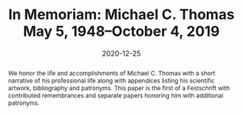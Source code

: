 ---
title: 'In Memoriam: Michael C. Thomas May 5, 1948–October 4, 2019'
date: '2020-12-25'
doi: ''
journal: Insecta Mundi
issue: '0829'
pagination: '1–32'
zoobank: 'urn:lsid:zoobank.org:pub:C76580B4-A2C7-4F3F-9BDE-1A2424B94C44'
authors:
  - first_name: 'Paul E.'
    last_name: 'Skelley'
    affiliation: 'Florida Department of Agriculture and Consumer Services Division of Plant Industry - Florida State Collection of Arthropods 1911 SW 34th St. Gainesville, Florida 32608 USA'
    email: 'Paul.Skelley@FDACS.gov'

  - first_name: 'J. Howard'
    last_name: 'Frank'
    affiliation: 'University of Florida Department of Entomology and Nematology Building 970, Natural Area Dr. Gainesville, FL 32611, USA'
    email: 'jhfrank@ufl.edu'

download: 'https://drive.google.com/file/d/1UMhzhep1O9cQrzdq4CG_Kqy6tneFwhlU/view?usp=sharing'

supplementary: ''

keywords:
  
categories:
  - Festschrift
  - Michael C. Thomas
  
references:
  - authors: Anderson R.
    year: 2018
    title: 'The genus <i>Sicoderus </i>Vanin 1986 (Coleoptera: Curculionidae: Curculioninae: Erodiscini) in the West Indies. Zootaxa 4497(3)'
    pages: 301–345
    doi: 
    url: 
    access: 

  - authors: Arnett RH Jr.
    year: 2000
    title: 'American insects, a handbook of the insects of America north of Mexico. Second Edition. CRC Press; Boca Raton, FL' 
    pages: xvii + 1003 p 
    doi: 
    url: 
    access: 

  - authors: Arnett RH Jr., Thomas MC (eds.)
    year: 2001
    title: 'American beetles. Vol. 1. Archostemata, Myxophaga, Adephaga, Polyphaga: Staphyliniformia. CRC Press; Boca Raton, FL' 
    pages: xv + 443 p 
    doi: 
    url: 
    access:  

  - authors: Arnett RH Jr., Thomas MC, Skelley PE, Frank JH (eds.)
    year: 2002
    title: 'American beetles. Vol. 2. Polyphaga: Scarabaeoidea through Curculionoidea. CRC Press; Boca Raton, FL' 
    pages: xiv + 861 p
    doi: 
    url: 
    access:

  - authors: Ball GE, Shpeley D.
    year: 2002
    title: 'Ginemini, <i>Ginema thomasi</i>, new tribe, new genus and new species, from Amazonian Bolivia (Coleoptera: Carabidae: Harpalinae). Transactions of the American Entomological Society 128(1)'
    pages: 75–98
    doi: 
    url: 
    access: 

  - authors: Ball GE, Shpeley D.
    year: 2009
    title: 'A taxonomic review of the genus <i>Apenes </i>LeConte (Coleoptera: Carabidae: Lebiini) in the West Indies, with descriptions of new species and notes about classification and biogeography. Annals of Carnegie Museum 78(2)'
    pages: 79–191
    doi: 
    url: 
    access: 

  - authors: Bright DE.
    year: 2019
    title: 'A taxonomic monograph of the bark and ambrosia beetles of the West Indies (Coleoptera: Curculionoidea: Scolytidae). Occasional Paper of the Florida State Collection of Arthropods 12'
    pages: 1–491
    doi: 
    url: 
    access: 

  - authors: Buckingham GR, Okrah EA, Thomas MC.
    year: 1989
    title: 'Laboratory host range tests with <i>Hydrellia pakistanae </i>(Diptera: Ephydridae), an agent for biological control of <i>Hydrilla verticillata </i>(Hydrocharitaceae). Environmental Entomology 18'
    pages: 164–171
    doi: 
    url: 
    access: 

  - authors: Clarke ROS.
    year: 2013
    title: 'Bolivian Rhinotragini VII: provisional report of higher altitude species (Coleoptera, Cerambycidae) with descriptions of new taxa. Papéis Avulsos de Zoologia 53(28)'
    pages: 373–406
    doi: 
    url: 
    access: 

  - authors: Cline AR, Skelley PE.
    year: 2013
    title: 'Discovery of new species and country records for the North American sap beetle fauna (Coleoptera: Nitidulidae). Zootaxa 3683(2)'
    pages: 101–116
    doi: 
    url: 
    access: 

  - authors: Edwards GB, Hibbard KL.
    year: 1996
    title: 'The Mexican redrump, <i>Brachypelma vagans </i>(Araneae: Theraphosidae), an exotic tarantula established in Florida. Florida Department of Agriculture and Consumer Services, Division of Plant Industry, Entomology Circular 394'
    pages: 1–2
    doi: 
    url: 
    access: 

  - authors: Eger J.
    year: 2020
    title: 'A new species and new synonymy in <i>Diolcus </i>Mayr (Hemiptera: Heteroptera: Scutelleridae: Pachycorinae) with a reexamination of the subfamily and generic placement of <i>Nesogenes boscii </i>(Fabricius) (Heteroptera: Scutelleridae: Elvisurinae or Pachycorinae). Insecta Mundi 0843'
    pages: 1–11
    doi: 
    url: 
    access: 

  - authors: Frank JH.
    year: 1979
    title: 'A new species of <i>Proteinus </i>Latreille (Coleoptera: Staphylinidae) from Florida. The Florida Entomologist 62(4)'
    pages: 329–340
    doi: 
    url: 
    access: 

  - authors: Frank JH.
    year: 1981
    title: 'A revision of the New World species of the genus <i>Neobisnius </i>Ganglbauer (Coleoptera: Staphylinidae, Staphylininae). Occasional Papers of the Florida State Collection of Arthropods 1: i–vii, 1–60.'
    pages: 
    doi: 
    url: 
    access: 

  - authors: Frank JH, Kanamitsu K.
    year: 1987
    title: '<i>Paederus</i>, sensu latu (Coleoptera: Staphylinidae): natural history and medical importance. Journal of Medical Entomology 24'
    pages: 155–191
    doi: 
    url: 
    access: 

  - authors: Frank JH, Thomas MC.
    year: 1981a
    title: 'Myrmedoniini (Coleoptera, Staphylinidae, Aleocharinae) associated with army ants (Hymenoptera, Formicidae, Ecitoninae) in Florida. Florida Entomologist 64(1)'
    pages: 138–146
    doi: 
    url: 
    access: 

  - authors: Frank JH, Thomas MC.
    year: 1981b
    title: '<i>Oxytelus incisus </i>Motschulsky and <i>O. pennsylvanicus </i>Erichson (Coleoptera, Staphylinidae, Oxytelinae) in Florida. Florida Entomologist 64'
    pages: 399–405
    doi: 
    url: 
    access: 

  - authors: Frank JH, Thomas MC.
    year: 1984a
    title: '<i>Heterota plumbea </i>and <i>Coenonica puncticollis </i>in Florida. Florida Entomologist 67(3)'
    pages: 409–417
    doi: 
    url: 
    access: 

  - authors: Frank JH, Thomas MC.
    year: 1984b
    title: 'Cocoon-spinning and the defensive function of the median gland in larvae of Aleocharinae (Coleoptera, Staphylinidae). Quaestiones Entomologicae 20'
    pages: 7–23
    doi: 
    url: 
    access: 

  - authors: Frank JH, Thomas MC.
    year: 1984c
    title: '<i>Cubanotyphlus largo</i>, a new species of Leptotyphlinae (Coleoptera: Staphylinidae) from Florida. Canadian Entomologist 116'
    pages: 1411–1417
    doi: 
    url: 
    access: 

  - authors: Frank JH, Thomas MC.
    year: 1984d
    title: 'A new species of <i>Proteinus </i>from a Jamaican cave. Bulletin of the National Speleological Society 45'
    pages: 98–100
    doi: 
    url: 
    access: 

  - authors: Frank JH, Thomas MC.
    year: 1991
    title: 'The rove beetles of Florida (Coleoptera: Staphylinidae). Florida Department of Agriculture and Consumer Services, Division of Plant Industry, Entomology Circular 343'
    pages: 1–6
    doi: 
    url: 
    access: 

  - authors: Díaz F, Spinelli GR.
    year: 2016
    title: 'The biting and predaceous midges of Guadeloupe (Diptera: Ceratopogonidae). II. Species of the subfamily Dasyheleinae. Zootaxa 4184(2)'
    pages: 201–254
    doi: 
    url: 
    access: 

  - authors: Spinelli GR, Ronderos MM, Cazorla CG.
    year: 2013
    title: 'The biting and predaceous midges of Guadeloupe (Diptera: Ceratopogonidae). I. Species of the subfamily Ceratopogoninae. Insecta Mundi 0324'
    pages: 1–21
    doi: 
    url: 
    access: 

  - authors: Halstead DGH.
    year: 2011
    title: 'Order Coleoptera, family Silvanidae. p. 233–245. In: Harten A (ed.). Arthropod fauna of the United Arab Emirates. Vol. 4. Multiply Marketing Consultancy Services; Abu Dhabi'
    pages: 832 p
    doi: 
    url: 
    access: 

  - authors: Halstead DGH.
    year: 2020
    title: 'New and little known Coleoptera (Silvanidae: Silvaninae) from Central and South America. Insecta Mundi 0842'
    pages: 1–37
    doi: 
    url: 
    access: 

  - authors: Hauth D, Bremer HJ.
    year: 2020
    title: 'Laemophloeidae of the ACP Panguana of the Amazon Area of Peru (Insecta: Coleoptera). Part 2: Description of a new species of <i>Cryptolestes </i>Ganglbauer, 1899 (Col., Laemophloeidae). Mitteilungen der Münchner Entomologischen Gesellschaft 110'
    pages: 49–52
    doi: 
    url: 
    access: 

  - authors: Háva J.
    year: 2011
    title: 'A contribution to knowledge of the Dermestidae (Coleoptera) from the Bahamas with descriptions of two new species from Great Inagua Island. Calodema 188'
    pages: 1–7
    doi: 
    url: 
    access: 

  - authors: Hovore FT, Santos-Silva A.
    year: 2007
    title: 'Novas espécies de <i>Cometes </i>Audinet-Serville, 1828 (Coleoptera, Cerambycidae). Papéis Avulsos de Zoologia, São Paulo 47(5)'
    pages: 75–96
    doi: 
    url: 
    access: 

  - authors: Keller O, Skelley PE.
    year: 2020
    title: 'New family record for the West Indies and two new species of <i>Glaresis </i>Erichson (Coleoptera: Scarabaeoidea: Glaresidae) from Hispaniola. Insecta Mundi 0839'
    pages: 1–6
    doi: 
    url: 
    access: 

  - authors: Konstantinov AS, Linzmeier AM.
    year: 2020
    title: 'Moss inhabiting flea beetles of the West Indies III: <i>Erinaceialtica</i>, a new genus from Hispaniola (Coleoptera, Chrysomelidae, Galerucinae, Alticini). ZooKeys 955'
    pages: 113–145
    doi: https://doi.org/10.3897/
    url: 
    access: 

  - authors: Leavengood JM.
    year: 2020
    title: '<i>Phyllobaenus thomasi </i>and <i>P. turnbowi</i>, two new species from Mexico and Belize (Coleoptera: Cleridae: Hydnocerinae: Hydnocerini). Insecta Mundi 0833'
    pages: 1–6
    doi: 
    url: 
    access: 

  - authors: Lingafelter SW, Micheli CJ.
    year: 2009
    title: 'The genus <i>Leptosylopsis </i>of Hispaniola (Coleoptera, Cerambycidae, Acanthocinini). ZooKeys 17'
    pages: 1–55
    doi: 
    url: 
    access: 

  - authors: Linsley EG, Chemsak JA.
    year: 1984
    title: 'The Cerambycidae of North America, part VII, No. 1: taxonomy and classification of the subfamily Lamiinae, tribes Parmenini through Acanthoderini. University of California Publications, Entomology 102'
    pages: i–xi, 1–258
    doi: 
    url: 
    access: 

  - authors: Marris JWM, Ślipiński A.
    year: 2014
    title: 'A revision of the <i>Pediacus </i>Shuckard 1839 (Coleoptera: Cucujidae) of Asia and Australasia. Zootaxa 3754(1)'
    pages: 32–58
    doi: 
    url: 
    access: 

  - authors: Martins UR, Galileo MHN.
    year: 2007
    title: 'Notas e descricoes em Acanthoderini (Coleoptera, Cerambycidae, Lamiinae). I. Novos taxons, nova sinonimia e novos registros. Papeis Avulsos de Zoologia 47(12)'
    pages: 159–164
    doi: 
    url: 
    access: 

  - authors: Miller LT.
    year: 2019
    title: 'Dr. Michael “Mike” C. Thomas. Recent passing’s of WVES colleague and friend entomologists. West Virginia Entomological Society Newsletter 43(Fall)'
    pages: 7
    doi: 
    url: 
    access: 

  - authors: Muona J.
    year: 2000
    title: 'A revision of the Nearctic Eucnemidae. Acta Zoologica Fennica 212'
    pages: 1–106
    doi: 
    url: 
    access: 

  - authors: Nearns EH, Branham MA.
    year: 2008
    title: 'Revision and phylogeny of the tribes Curiini Leconte and Plectromerini Nearns & Branham, new tribe (Coleoptera: Cerambycidae: Cerambycinae). Memoirs of the American Entomological Society 47'
    pages: 1–117
    doi: 
    url: 
    access: 

  - authors: Opitz W.
    year: 2011
    title: 'Classification, natural history, and evolution of Epiphloeinae (Coleoptera, Cleridae); Part X. The genus <i>Madoniella </i>Pic, 1935. Entomologica Basiliensia et Collectionis Frey 33'
    pages: 133–248
    doi: 
    url: 
    access: 

  - authors: Opitz W.
    year: 2017
    title: 'Classification, natural history, and evolution of the subfamily Peloniinae Opitz (Coleoptera: Cleroidea; Cleridae). Part VII. The world genera of Peloniinae (Coleoptera: Cleridae). Linzer biologische Beiträge 49(1)'
    pages: 29–117
    doi: 
    url: 
    access: 

  - authors: Opitz W.
    year: 2020
    title: 'Three new species of South American checkered beetles (Coleoptera: Cleridae: Clerinae). Insecta Mundi 0832'
    pages: 1–5
    doi: 
    url: 
    access: 

  - authors: Pakaluk J.
    year: 1987
    title: 'Revision and phylogeny of the Neotropical genus <i>Hoplicnema </i>Matthews (Coleoptera: Corylophidae). Transactions of the American Entomological Society 113(2)'
    pages: 73–116
    doi: 
    url: 
    access: 

  - authors: Peck SB.
    year: 2005
    title: 'A checklist of the beetles of Cuba with data on distributions and bionomics (Insecta: Coleoptera). Arthropods of Florida and Neighboring Land Areas 18'
    pages: 1–241
    doi: 
    url: 
    access: 

  - authors: Peck SB.
    year: 2006
    title: 'The beetle fauna of Dominica, Lesser Antilles (Insecta: Coleoptera) diversity and distribution. Insecta Mundi 20(3–4)'
    pages: 165–209
    doi: 
    url: 
    access: 

  - authors: Peck SB.
    year: 2009a
    title: 'The beetles of Barbados, West Indies (Insecta: Coleoptera): diversity, distribution and faunal structure. Insecta Mundi 0073'
    pages: 1–51
    doi: 
    url: 
    access: 

  - authors: Peck SB.
    year: 2009b
    title: 'Beetle species diversity in the Lesser Antilles islands: How many species are really there? Insecta Mundi 0078'
    pages: 1–5
    doi: 
    url: 
    access: 

  - authors: Peck SB.
    year: 2009c
    title: 'The beetles of St. Lucia, Lesser Antilles (Insecta: Coleoptera); diversity and distributions. Insecta Mundi 0106'
    pages: 1–34
    doi: 
    url: 
    access: 

  - authors: Peck SB.
    year: 2016
    title: 'The beetles of the Lesser Antilles. Insecta Mundi 0460'
    pages: 1–360
    doi: 
    url: 
    access: 

  - authors: Peck SB, Cook J, Hardy JD Jr.
    year: 2002
    title: 'Beetle fauna of the island of Tobago, Trinidad and Tobago, West Indies. Insecta Mundi 16(1–2)'
    pages: 9–23
    doi: 
    url: 
    access: 

  - authors: Peck SB, Thomas MC.
    year: 1998
    title: 'A distributional checklist of the beetles (Coleoptera) of Florida. Arthropods of Florida and Neighboring Land Areas 16'
    pages: i–viii, 1–180
    doi: 
    url: 
    access: 

  - authors: Peck SB, Thomas MC, Turnbow RH Jr.
    year: 2014
    title: 'The diversity and distributions of the beetles (Insecta: Coleoptera) of the Guadeloupe Archipelago (Grande-Terre, Basse-Terre, La Désirade, Marie-Galante, Les Saintes, and Petite-Terre), Lesser Antilles. Insecta Mundi 0352'
    pages: 1–156
    doi: 
    url: 
    access: 

  - authors: Pollock D.
    year: 1999
    title: 'Review of the New World Hemipeplinae (Coleoptera: Mycteridae) with descriptions of ten new species. Insect Systematics & Evolution 30(1)'
    pages: 47–73
    doi: 
    url: 
    access: 

  - authors: Powell GS, Schnepp KE.
    year: 2020
    title: 'Review of <i>Carpophilus </i>(<i>Ecnomorphus</i>) Motschulsky, 1858 (Coleoptera: Nitidulidae: Carpophilinae) in the West Indies. Insecta Mundi 0840'
    pages: 1–8
    doi: 
    url: 
    access: 

  - authors: Rifkind J.
    year: 2020
    title: '<i>Aphelocerus thomasi</i>, a new species of checkered beetle (Coleoptera: Cleridae: Clerinae) from Mexico. Insecta Mundi 0831'
    pages: 1–3
    doi: 
    url: 
    access: 

  - authors: Riley EG.
    year: 2020
    title: 'A review of the <i>Colaspis suilla </i>species group, with description of three new species from Florida (Coleoptera: Chrysomelidae: Eumolpinae). Insecta Mundi 0830'
    pages: 1–21
    doi: 
    url: 
    access: 

  - authors: Santos-Silva A.
    year: 2002
    title: 'New species of <i>Hesperandra </i>Arigony from Bolivia (Coleoptera, Cerambycidae, Parandrinae). Revista Brasileira de Zoologia 19(4)'
    pages: 955–959
    doi: 
    url: 
    access: 

  - authors: Santos-Silva A.
    year: 2007
    title: 'Revisão do gênero <i>Derobrachus </i>Audinet-Serville, 1832 (Coleoptera, Cerambycidae, Prioninae). Arquivos de Zoologia, São Paulo 38(1)'
    pages: 1–94
    doi: 
    url: 
    access: 

  - authors: Santos-Silva A, Bezark LG.
    year: 2012
    title: 'A replacement name for <i>Thomasella </i>Santos-Silva, Bezark & Martins (Coleoptera, Cerambycidae, Cerambycinae). Zootaxa 4394(3)'
    pages: 449
    doi: 
    url: 
    access: 

  - authors: Santos-Silva A, Bezark LG, Martins UR.
    year: 2012
    title: 'New genera and species of neotropical Rhinotragini (Coleoptera, Cerambycidae, Cerambycinae). Zootaxa 3571'
    pages: 66–80
    doi: 
    url: 
    access: 

  - authors: Schnepp KE, Ashman K.
    year: 2020
    title: 'A new species of <i>Ataenius </i>Harold (Coleoptera: Scarabaeidae: Aphodiinae) from the southeastern United States, with a lectotype designation. Insecta Mundi 0841'
    pages: 1–7
    doi: 
    url: 
    access: 

  - authors: Skelley PE, Gasca-Álvarez HJ.
    year: 2020a
    title: '<i>Dyslexia</i>, a new remarkable genus of pleasing fungus beetles (Coleoptera: Erotylidae: Erotylini) from the Andes. Insecta Mundi 0835'
    pages: 1–15
    doi: 
    url: 
    access: 

  - authors: Skelley PE, Gasca-Álvarez HJ.
    year: 2020b
    title: '<i>Michyrus</i>, a new genus of pleasing fungus beetles with coarsely faceted eyes (Coleoptera: Erotylidae). Insecta Mundi 0836'
    pages: 1–8
    doi: 
    url: 
    access: 

  - authors: Skelley PE, Tang W.
    year: 2020
    title: 'Two new species of <i>Pharaxonotha </i>Reitter among the early-diverging lineages, with a key to the species of the genus (Coleoptera: Erotylidae: Pharaxonothinae). Insecta Mundi 0837'
    pages: 1–11
    doi: 
    url: 
    access: 

  - authors: Smith TR.
    year: 2020
    title: 'Description of two new genera and a taxonomic key to the world genera of Cybocephalidae (Coleoptera). Insecta Mundi 0834'
    pages: 1–24
    doi: 
    url: 
    access: 

  - authors: Stephan KH.
    year: 1989
    title: 'The Bothrideridae and Colydiidae of America north of Mexico (Coleoptera: Clavicornia and Heteromera). Occasional Papers of the Florida State Collection of Arthropods 6'
    pages: 1–65
    doi: 
    url: 
    access: 

  - authors: Thomas MC.
    year: 1977
    title: 'New host records and behavior observations on Florida Cerambycidae. The Coleopterists Bulletin 31'
    pages: 83–86
    doi: 
    url: 
    access: 

  - authors: Thomas MC.
    year: 1984a
    title: 'A revision of the New World species of <i>Placonotus </i>Macleay (Coleoptera: Cucujidae). Occasional Papers of the Florida State Collection of Arthropods 3'
    pages: i–vii, 1–28
    doi: 
    url: 
    access: 

  - authors: Thomas MC.
    year: 1984b
    title: 'A new Neotropical genus and species of rostrate Laemophloeinae (Coleoptera: Cucujidae), with discussion of the systematic position of the subfamily. The Coleopterists Bulletin 38'
    pages: 67–83
    doi: 
    url: 
    access: 

  - authors: Thomas MC.
    year: 1984c
    title: 'Two new genera of Neotropical Laemophloeinae (Coleoptera: Cucujidae). Florida Entomologist 67'
    pages: 437–453
    doi: 
    url: 
    access: 

  - authors: Thomas MC.
    year: 1992
    title: 'Review of the species of <i>Telephanus </i>Erichson from the Malagasy Region, with description of a new species (Coleoptera: Silvanidae). Journal of the New York Entomological Society 100'
    pages: 142–154
    doi: 
    url: 
    access: 

  - authors: Thomas MC.
    year: 1993
    title: 'The flat bark beetles of Florida (Laemophloeidae, Passandridae, Silvanidae). Arthropods of Florida and Neighboring Land Areas 15'
    pages: i–viii, 1–93
    doi: 
    url: 
    access: 

  - authors: Thomas MC, Turnbow RH Jr., Steiner W.
    year: 2013
    title: 'An annotated checklist of the Coleoptera (Insecta) of the Cayman Islands, West Indies. Insecta Mundi 0280'
    pages: 1–56
    doi: 
    url: 
    access: 

  - authors: Thomas MC, Woodruff RE.
    year: 1984
    title: 'First records of a stored products pest, <i>Oryzaephilus acuminatus </i>Halstead, from the Western Hemisphere (Coleoptera: Silvanidae). Florida Department of Agriculture and Consumer Services, Division of Plant Industry, Entomology Circular 257'
    pages: 1–4
    doi: 
    url: 
    access: 

  - authors: Thomas MC.
    year: 2008
    title: 'An annotated checklist of the Coleoptera (Insecta) of the Bahamas. Insecta Mundi 0034'
    pages: 1–64
    doi: 
    url: 
    access: 

  - authors: Wappes JE, Ledezma Arias J.
    year: 2016
    title: 'Updated list of Coleoptera holotypes in Museo de Historia Natural, Noel Kempff Mercado, Universidad Autónoma “Gabriel Rene Moreno,” Santa Cruz de la Sierra, Bolivia. Insecta Mundi 0497'
    pages: 1–27
    doi: 
    url: 
    access: 

  - authors: Wappes JE, Ledezma Arias J, Nearns EH.
    year: 2009
    title: 'List of Coleoptera holotypes in Museo de Historia Natural, Noel Kempff Mercado, Universidad Autonoma “Gabriel Rene Moreno,” Santa Cruz de la Sierra, Bolivia. Insecta Mundi 0081'
    pages: 1–8
    doi: 
    url: 
    access: 

  - authors: Wappes JE, Lingafelter SW, Perger R.
    year: 2011
    title: 'Additions and deletions to the known Cerambycidae (Coleoptera) of Bolivia. Insecta Mundi 0150'
    pages: 1–8
    doi: 
    url: 
    access: 

  - authors: Wappes JE, Morris RF II, Nearns EH, Thomas MC.
    year: 2006
    title: 'Preliminary checklist of Bolivian Cerambycidae (Coleoptera). Insecta Mundi 20'
    pages: 1–45
    doi: 
    url: 
    access: 

  - authors: Wappes JE, Santos-Silva A.
    year: 2017
    title: 'New Neotropical Rhinotragini and a new country record for Nicaragua (Coleoptera: Cerambycidae: Cerambycinae). Insecta Mundi 0530'
    pages: 1–24
    doi: 
    url: 
    access: 

  - authors: Wappes JE, Santos-Silva A.
    year: 2019
    title: 'New species and taxonomic notes for <i>Cacostola </i>Fairmaire and Germain, 1859 (Coleoptera: Cerambycidae: Lamiinae: Onciderini). Insecta Mundi 0741'
    pages: 1–20
    doi: 
    url: 
    access: 

  - authors: Woodruff RE, Beck BM, Skelley PE, Schotman CYL, Thomas MC.
    year: 1998
    title: 'Checklist and bibliography of the insects of Grenada and the Grenadines. Memoir of the Center for Systematic Entomology No. 2'
    pages: 1–286
    doi: 
    url: 
    access: 

abstract: 'We honor the life and accomplishments of Michael C. Thomas with a short narrative of his professional life along with appendices listing his scientific artwork, bibliography and patronyms. This paper is the first of a Festschrift with contributed remembrances and separate papers honoring him with additional patronyms.'
---